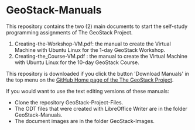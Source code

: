 # GeoStack-Manuals
This repository contains the two (2) main documents to start the self-study programming assignments of The GeoStack Project.
1) Creating-the-Workshop-VM.pdf: the manual to create the Virtual Machine with Ubuntu Linux for the 1-day GeoStack Workshop.
2) Creating-the_Course-VM.pdf  : the manual to create the Virtual Machine with Ubuntu Linux for the 10-day GeoStack Course.

This repository is downloaded if you click the button 'Download Manuals' in the top menu on the [GitHub Home page of the The GeoStack Project](https://The-GeoStack-Project.github.io).

If you would want to use the text editing versions of these manuals:
* Clone the repository GeoStack-Project-Files.
* The ODT files that were created with LibreOffice Writer are in the folder GeoStack-Manuals.
* The document images are in the folder GeoStack-Images.

